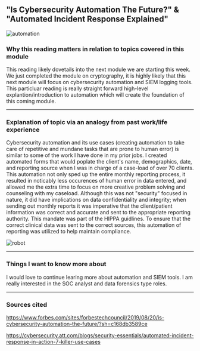 ## "Is Cybersecurity Automation The Future?" & "Automated Incident Response Explained"

![automation](https://user-images.githubusercontent.com/97761340/182530198-02c540ab-2582-445f-8810-21f118754650.jpeg)

### Why this reading matters in relation to topics covered in this module
This reading likely dovetails into the next module we are starting this week. We just completed the module on cryptography, it is highly likely that this next module will focus on cybersecurity automation and SIEM logging tools. This particluar reading is really straight forward high-level explantion/introduction to automation which will create the foundation of this coming module.

***

### Explanation of topic via an analogy from past work/life experience
Cybersecurity automation and its use cases (creating automation to take care of repetitive and mundane tasks that are prone to human error) is similar to some of the work I have done in my prior jobs. I created automated forms that would poplate the client's name, demographics, date, and reporting source when I was in charge of a case-load of over 70 clients. This automation not only sped up the entire monthly reporting process, it resulted in noticably less occurences of human error in data entered, and allowed me the extra time to focus on more creative problem solving and counseling with my caseload. Although this was not "security" focused in nature, it did have implications on data confidentiality and integrity; when sending out monthly reports it was imperative that the client/patient information was correct and accurate and sent to the appropriate reporting authority. This mandate was part of the HIPPA guidlines. To ensure that the correct clinical data was sent to the correct sources, this automation of reporting was utilized to help maintain compliance. 

![robot](https://user-images.githubusercontent.com/97761340/182530453-43770205-a178-4dfe-9e31-aab7a4d80f50.jpeg)

***

### Things I want to know more about
I would love to continue learing more about automation and SIEM tools. I am really interested in the SOC analyst and data forensics type roles.

***

### Sources cited
https://www.forbes.com/sites/forbestechcouncil/2019/08/20/is-cybersecurity-automation-the-future/?sh=c168db3589ce

https://cybersecurity.att.com/blogs/security-essentials/automated-incident-response-in-action-7-killer-use-cases
